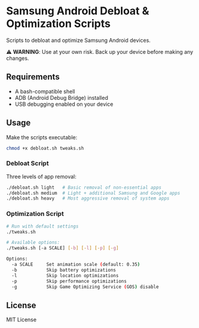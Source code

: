 # Samsung Android Debloat & Optimization Scripts

Scripts to debloat and optimize Samsung Android devices.

⚠️ **WARNING**: Use at your own risk. Back up your device before making any changes.

## Requirements

- A bash-compatible shell
- ADB (Android Debug Bridge) installed
- USB debugging enabled on your device

## Usage

Make the scripts executable:
```bash
chmod +x debloat.sh tweaks.sh
```

### Debloat Script

Three levels of app removal:
```bash
./debloat.sh light   # Basic removal of non-essential apps
./debloat.sh medium  # Light + additional Samsung and Google apps
./debloat.sh heavy   # Most aggressive removal of system apps
```

### Optimization Script

```bash
# Run with default settings
./tweaks.sh

# Available options:
./tweaks.sh [-a SCALE] [-b] [-l] [-p] [-g]

Options:
  -a SCALE     Set animation scale (default: 0.35)
  -b           Skip battery optimizations
  -l           Skip location optimizations
  -p           Skip performance optimizations
  -g           Skip Game Optimizing Service (GOS) disable
```

## License

MIT License